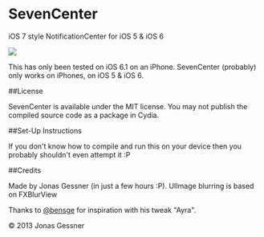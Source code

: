 SevenCenter
===========

iOS 7 style NotificationCenter for iOS 5 & iOS 6

<img src="https://raw.github.com/JonasGessner/SevenCenter/master/screenshot.png">

This has only been tested on iOS 6.1 on an iPhone. SevenCenter (probably) only works on iPhones, on iOS 5 & iOS 6.

##License

SevenCenter is available under the MIT license. You may not publish the compiled source code as a package in Cydia.


##Set-Up Instructions

If you don't know how to compile and run this on your device then you probably shouldn't even attempt it :P

##Credits

Made by Jonas Gessner (in just a few hours :P). UIImage blurring is based on FXBlurView


Thanks to <a href="http://twitter.com/bensge">@bensge</a> for inspiration with his tweak "Ayra".


© 2013 Jonas Gessner
 
